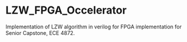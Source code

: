 # LZW_FPGA_Occelerator
Implementation of LZW algorithm in verilog for FPGA implementation for Senior Capstone, ECE 4872.
